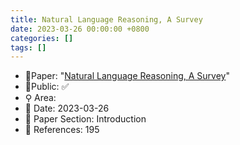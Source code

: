 ```yaml
---
title: Natural Language Reasoning, A Survey
date: 2023-03-26 00:00:00 +0800
categories: []
tags: []
---
```


- 📙Paper: "[Natural Language Reasoning, A Survey](https://www.semanticscholar.org/paper/Natural-Language-Reasoning%2C-A-Survey-Yu-Zhang/5eab810cc5d90de1c52127d1a5824f0817f46c30)"
- 🔑Public: ✅
- ⚲ Area: 
- 📅 Date: 2023-03-26
- 🔎 Paper Section: Introduction
- 📝 References: 195
